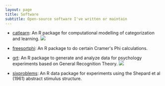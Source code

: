 ```yaml
---
layout: page
title: Software
subtitle: Open-source software I've written or maintain
---
```


- [catlearn](/catlearn): An R package for computational modelling of categorization and learning. [![](https://cranlogs.r-pkg.org/badges/grand-total/catlearn)](https://cran.r-project.org/package=catlearn)

- [freesortphi](http://freesortphi.r-forge.r-project.org/): An R package to do certain Cramer's Phi calculations. 

- [grt](https://github.com/matsukik/grt): An R package to generate and analyze data for psychology experiments based on General Recognition Theory. [![](https://cranlogs.r-pkg.org/badges/grand-total/grt)](https://cran.r-project.org/package=grt)

- [sixproblems](https://github.com/ajwills72/sixproblems): An R data package for experiments using the Shepard et al (1961) abstract stimulus structure.

